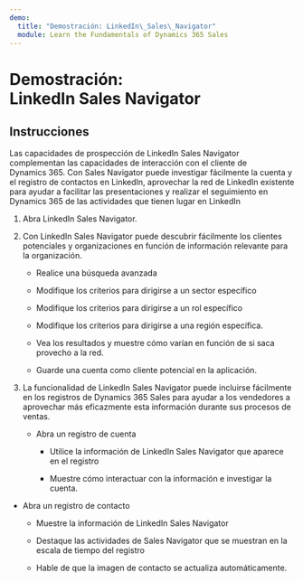 ```yaml
---
demo:
  title: "Demostración: LinkedIn\_Sales\_Navigator"
  module: Learn the Fundamentals of Dynamics 365 Sales
---
```


# Demostración: LinkedIn Sales Navigator

## Instrucciones

Las capacidades de prospección de LinkedIn Sales Navigator complementan las capacidades de interacción con el cliente de Dynamics 365. Con Sales Navigator puede investigar fácilmente la cuenta y el registro de contactos en LinkedIn, aprovechar la red de LinkedIn existente para ayudar a facilitar las presentaciones y realizar el seguimiento en Dynamics 365 de las actividades que tienen lugar en LinkedIn 

1. Abra LinkedIn Sales Navigator. 

2. Con LinkedIn Sales Navigator puede descubrir fácilmente los clientes potenciales y organizaciones en función de información relevante para la organización. 

    - Realice una búsqueda avanzada

    - Modifique los criterios para dirigirse a un sector específico

    - Modifique los criterios para dirigirse a un rol específico

    - Modifique los criterios para dirigirse a una región específica. 

    - Vea los resultados y muestre cómo varían en función de si saca provecho a la red. 

    - Guarde una cuenta como cliente potencial en la aplicación. 

3. La funcionalidad de LinkedIn Sales Navigator puede incluirse fácilmente en los registros de Dynamics 365 Sales para ayudar a los vendedores a aprovechar más eficazmente esta información durante sus procesos de ventas. 

    - Abra un registro de cuenta

        - Utilice la información de LinkedIn Sales Navigator que aparece en el registro

        - Muestre cómo interactuar con la información e investigar la cuenta. 

- Abra un registro de contacto

    - Muestre la información de LinkedIn Sales Navigator

    - Destaque las actividades de Sales Navigator que se muestran en la escala de tiempo del registro

    - Hable de que la imagen de contacto se actualiza automáticamente. 
